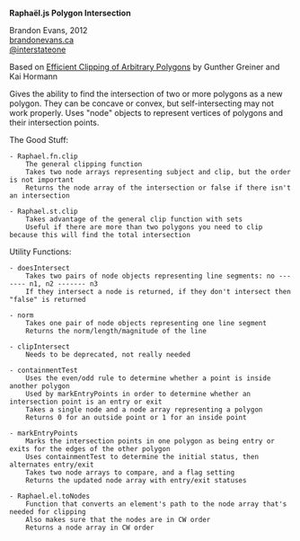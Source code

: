 **Raphaël.js Polygon Intersection**

Brandon Evans, 2012  
[brandonevans.ca](http://brandonevans.ca)  
[@interstateone](http://www.twitter.com/interstateone)  

Based on [Efficient Clipping of Arbitrary Polygons](http://davis.wpi.edu/~matt/courses/clipping/) by Gunther Greiner and Kai Hormann

Gives the ability to find the intersection of two or more polygons as a new polygon.
They can be concave or convex, but self-intersecting may not work properly.
Uses "node" objects to represent vertices of polygons and their intersection points.

The Good Stuff:

	- Raphael.fn.clip
		The general clipping function
		Takes two node arrays representing subject and clip, but the order is not important
		Returns the node array of the intersection or false if there isn't an intersection

	- Raphael.st.clip
		Takes advantage of the general clip function with sets
		Useful if there are more than two polygons you need to clip because this will find the total intersection

Utility Functions:
	
	- doesIntersect
		Takes two pairs of node objects representing line segments: no ------- n1, n2 ------- n3
		If they intersect a node is returned, if they don't intersect then "false" is returned

	- norm
		Takes one pair of node objects representing one line segment
		Returns the norm/length/magnitude of the line

	- clipIntersect
		Needs to be deprecated, not really needed

	- containmentTest
		Uses the even/odd rule to determine whether a point is inside another polygon
		Used by markEntryPoints in order to determine whether an intersection point is an entry or exit
		Takes a single node and a node array representing a polygon
		Returns 0 for an outside point or 1 for an inside point

	- markEntryPoints
		Marks the intersection points in one polygon as being entry or exits for the edges of the other polygon
		Uses containmentTest to determine the initial status, then alternates entry/exit
		Takes two node arrays to compare, and a flag setting
		Returns the updated node array with entry/exit statuses

	- Raphael.el.toNodes
		Function that converts an element's path to the node array that's needed for clipping
		Also makes sure that the nodes are in CW order
		Returns a node array in CW order